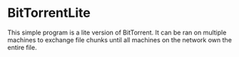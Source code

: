 # BitTorrentLite
This simple program is a lite version of BitTorrent. It can be ran on multiple machines to exchange file chunks until all machines on the network own the entire file.
